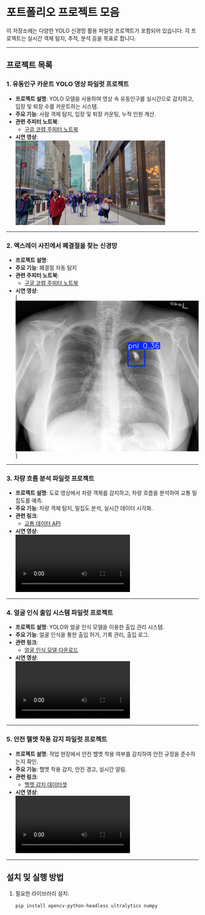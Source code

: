 # 포트폴리오 프로젝트 모음

이 저장소에는 다양한 YOLO 신경망 활용 파일럿 프로젝트가 포함되어 있습니다. 각 프로젝트는 실시간 객체 탐지, 추적, 분석 등을 목표로 합니다.

---

## 프로젝트 목록

### 1. 유동인구 카운트 YOLO 영상 파일럿 프로젝트
- **프로젝트 설명**: YOLO 모델을 사용하여 영상 속 유동인구를 실시간으로 감지하고, 입장 및 퇴장 수를 카운트하는 시스템.
- **주요 기능**: 사람 객체 탐지, 입장 및 퇴장 카운팅, 누적 인원 계산.
- **관련 주피터 노트북**:
  - [구글 코렙 주피터 노트북](https://colab.research.google.com/drive/13T0kutpXo5_PSfEt3GdIy2FI9nPdjvyx?usp=sharing)
- **시연 영상**:  
  [![유동인구 카운트 영상](https://github.com/son-jy/pilot/blob/main/newyork_move.png)](https://github.com/son-jy/pilot/blob/main/newyorkwalk_vrew_exported.mp4)

---

### 2. 엑스레이 사진에서 폐결절을 찾는 신경망
- **프로젝트 설명**: 
- **주요 기능**: 폐결절 자동 탐지
- **관련 주피터 노트북**:
  - [구글 코렙 주피터 노트북](https://colab.research.google.com/drive/1W40Odsndj5EFLFEIJrUc_lXDWcvZmpUF?usp=sharing)
- **시연 영상**:  
  [![폐결절 찾는 시연 영상](https://github.com/son-jy/pilot/blob/main/lung.png)]
---

### 3. 차량 흐름 분석 파일럿 프로젝트
- **프로젝트 설명**: 도로 영상에서 차량 객체를 감지하고, 차량 흐름을 분석하여 교통 밀집도를 예측.
- **주요 기능**: 차량 객체 탐지, 밀집도 분석, 실시간 데이터 시각화.
- **관련 링크**:
  - [교통 데이터 API](https://traffic-api.com/)
- **시연 영상**:  
  ![차량 흐름 분석 영상](https://user-images.githubusercontent.com/yourusername/your-video-file3.mp4)

---

### 4. 얼굴 인식 출입 시스템 파일럿 프로젝트
- **프로젝트 설명**: YOLO와 얼굴 인식 모델을 이용한 출입 관리 시스템.
- **주요 기능**: 얼굴 인식을 통한 출입 허가, 기록 관리, 출입 로그.
- **관련 링크**:
  - [얼굴 인식 모델 다운로드](https://facerecognition-model.com/)
- **시연 영상**:  
  ![얼굴 인식 시스템 영상](https://user-images.githubusercontent.com/yourusername/your-video-file4.mp4)

---

### 5. 안전 헬멧 착용 감지 파일럿 프로젝트
- **프로젝트 설명**: 작업 현장에서 안전 헬멧 착용 여부를 감지하여 안전 규정을 준수하는지 확인.
- **주요 기능**: 헬멧 착용 감지, 안전 경고, 실시간 알림.
- **관련 링크**:
  - [헬멧 감지 데이터셋](https://helmet-dataset.com/)
- **시연 영상**:  
  ![헬멧 착용 감지 영상](https://user-images.githubusercontent.com/yourusername/your-video-file5.mp4)

---

## 설치 및 실행 방법

1. 필요한 라이브러리 설치:
   ```bash
   pip install opencv-python-headless ultralytics numpy
